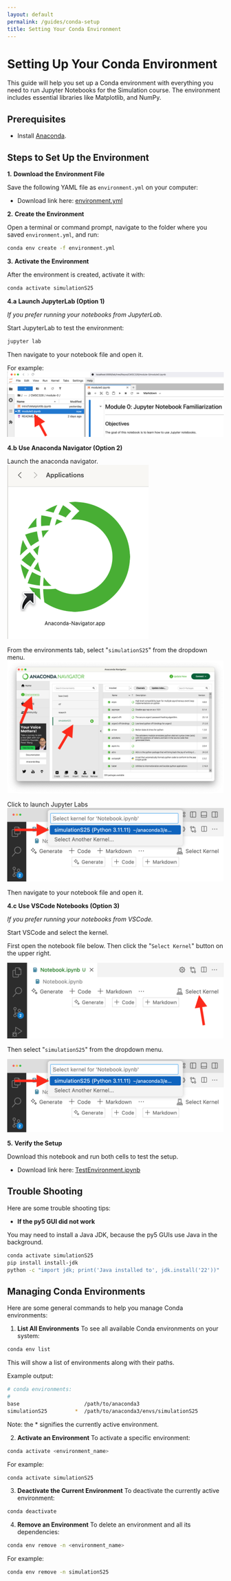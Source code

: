 ```yaml
---
layout: default
permalink: /guides/conda-setup
title: Setting Your Conda Environment
---
```


# Setting Up Your Conda Environment

This guide will help you set up a Conda environment with everything you need to run Jupyter Notebooks for the Simulation course. The environment includes essential libraries like Matplotlib, and NumPy.

## Prerequisites

* Install [Anaconda](https://www.anaconda.com/download).
 
 
## Steps to Set Up the Environment

**1.** **Download the Environment File**

Save the following YAML file as `environment.yml` on your computer:

   * Download link here: [environment.yml](https://raw.githubusercontent.com/cmsc326-s25/cmsc326-s25.github.io/refs/heads/main/files/install/environment.yml)

**2.** **Create the Environment**

Open a terminal or command prompt, navigate to the folder where you saved `environment.yml`, and run:

```bash
conda env create -f environment.yml
```

**3.** **Activate the Environment**

After the environment is created, activate it with:

```bash
conda activate simulationS25
```

**4.a** **Launch JupyterLab (Option 1)**

_If you prefer running your notebooks from JupyterLab._ 

Start JupyterLab to test the environment:

```bash
jupyter lab
```
Then navigate to your notebook file and open it.

For example:
![jupyter lab](../images/jupyter-lab.png)

**4.b** **Use Anaconda Navigator (Option 2)**

Launch the anaconda navigator.
![anaconda navigator](../images/anaconda-navigator-app.png)

From the environments tab, select "`simulationS25`" from the dropdown menu.
![Select Kernel](../images/anaconda-navigator-env.png)

Click to launch Jupyter Labs
![Select Kernel Dropdown](../images/VSCodeNotebook2.png)

Then navigate to your notebook file and open it.

**4.c** **Use VSCode Notebooks (Option 3)**

_If you prefer running your notebooks from VSCode._ 

Start VSCode and select the kernel.

First open the notebook file below. Then click the "`Select Kernel`" button on the upper right.

![Select Kernel](../images/VSCodeNotebook1.png)

Then select "`simulationS25`" from the dropdown menu.

![Select Kernel Dropdown](../images/VSCodeNotebook2.png)


**5.** **Verify the Setup**

Download this notebook and run both cells to test the setup.

   * Download link here: [TestEnvironment.ipynb](https://raw.githubusercontent.com/cmsc326-s25/cmsc326-s25.github.io/refs/heads/main/files/test/TestEnvironment.ipynb)



## Trouble Shooting

Here are some trouble shooting tips:

* **If the py5 GUI did not work**

You may need to install a Java JDK, because the py5 GUIs use Java in the background.

```bash
conda activate simulationS25
pip install install-jdk
python -c "import jdk; print('Java installed to', jdk.install('22'))"
```



## Managing Conda Environments

Here are some general commands to help you manage Conda environments:

1. **List All Environments**
To see all available Conda environments on your system:
```bash
conda env list
```
This will show a list of environments along with their paths.

Example output:

```bash
# conda environments:
#
base                     /path/to/anaconda3
simulationS25         *  /path/to/anaconda3/envs/simulationS25
```

Note: the * signifies the currently active environment.


2. **Activate an Environment**
To activate a specific environment:
```bash
conda activate <environment_name>
```
For example:
```bash
conda activate simulationS25
```

3. **Deactivate the Current Environment**
To deactivate the currently active environment:
```bash
conda deactivate
```

4. **Remove an Environment**
To delete an environment and all its dependencies:
```bash
conda env remove -n <environment_name>
```
For example:
```bash
conda env remove -n simulationS25
```


